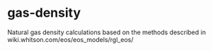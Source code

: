 # gas-density
Natural gas density calculations based on the methods described in wiki.whitson.com/eos/eos_models/rgl_eos/
